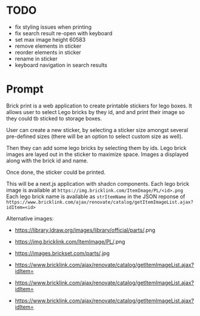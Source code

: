 # TODO

- fix styling issues when printing
- fix search result re-open with keyboard
- set max image height 60583 
- remove elements in sticker
- reorder elements in sticker
- rename in sticker
- keyboard navigation in search results

# Prompt

Brick print is a web application to create printable stickers for lego boxes.
It allows user to select Lego bricks by they id, and and print their image so they could tb sticked to storage boxes.

User can create a new sticker, by selecting a sticker size amongst several pre-defined sizes (there will be an option to select custom size as well).

Then they can add some lego bricks by selecting them by ids.
Lego brick images are layed out in the sticker to maximize space. Images a displayed along with the brick id and name.

Once done, the sticker could be printed.

This will be a next.js application with shadcn components.
Each lego brick image is available at `https://img.bricklink.com/ItemImage/PL/<id>.png`
Each lego brick name is available as `strItemName` in the JSON reponse of `https://www.bricklink.com/ajax/renovate/catalog/getItemImageList.ajax?idItem=<id>`

Alternative images:
- https://library.ldraw.org/images/library/official/parts/<design-id>.png
- https://img.bricklink.com/ItemImage/PL/<design-id>.png
- https://images.brickset.com/parts/<instruction-part-id>.jpg

- https://www.bricklink.com/ajax/renovate/catalog/getItemImageList.ajax?idItem=<id>
- https://www.bricklink.com/ajax/renovate/catalog/getItemImageList.ajax?idItem=<id>
- https://www.bricklink.com/ajax/renovate/catalog/getItemImageList.ajax?idItem=<id>
